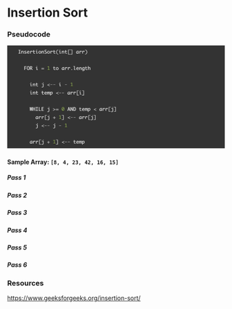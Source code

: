 # Insertion Sort

### Pseudocode

![pseudocode](./class26CC.png)

#### Sample Array: `[8, 4, 23, 42, 16, 15]`

##### Pass 1



##### Pass 2



##### Pass 3



##### Pass 4



##### Pass 5


##### Pass 6



### Resources
https://www.geeksforgeeks.org/insertion-sort/

